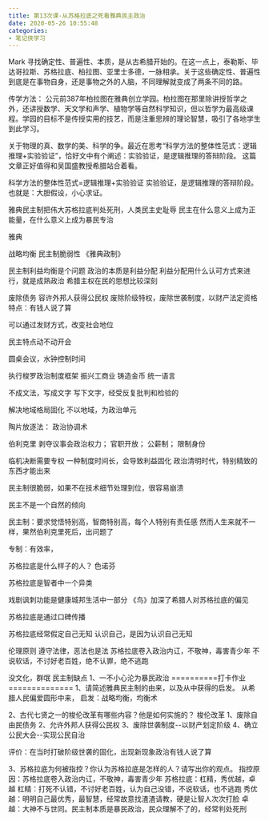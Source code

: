 ```yaml
---
title: 第13次课-从苏格拉底之死看雅典民主政治
date: 2020-05-26 10:55:48
categories:
- 笔记侠学习
---
```


Mark
寻找确定性、普遍性、本质，是从古希腊开始的。在这一点上，泰勒斯、毕达哥拉斯、苏格拉底、柏拉图、亚里士多德，一脉相承。关于这些确定性、普遍性到底是在事物自身，还是事物之外的人脑，不同理解就变成了两条不同的路。

传学方法：
公元前387年柏拉图在雅典创立学园。柏拉图在那里除讲授哲学之外，还讲授数学、天文学和声学、植物学等自然科学知识，但以哲学为最高级课程。学园的目标不是传授实用的技艺，而是注重思辨的理论智慧，吸引了各地学生到此学习。

关于物理的真、数学的美、科学的争。最近在思考“科学方法的整体性范式：逻辑推理+实验验证”，恰好文中有个阐述：实验验证，是逻辑推理的答辩阶段。
这篇文章正好值得和吴国盛教授希腊站合着看。

科学方法的整体性范式=逻辑推理+实验验证
实验验证，是逻辑推理的答辩阶段。
也就是：大胆假设，小心求证。


雅典民主制把伟大苏格拉底判处死刑，人类民主史耻辱
民主在什么意义上成为正能量，在什么意义上成为暴民专治

雅典

战略均衡
民主制脆弱性
《雅典政制》

民主制利益均衡是个问题
政治的本质是利益分配
利益分配用什么认可方式来进行，就是成熟政治
希腊主权在民的思想比较深刻


废除债务
容许外邦人获得公民权
废除阶级特权，废除世袭制度，以财产法定资格
特点：有钱人说了算

可以通过发财方式，改变社会地位

民主特点动不动开会

圆桌会议，水钟控制时间

执行梭罗政治制度框架
振兴工商业
铸造金币
统一语言

不成文法，写成文字
写下文字，经受反复批判和检验的


解决地域格局固化
不以地域，为政治单元

陶片放逐法：
政治协调术

伯利克里
剥夺议事会政治权力；
官职开放；
公薪制；
限制身份


临机决断需要专权
一种制度时间长，会导致利益固化
政治清明时代，特别精致的东西才能出来

民主制很脆弱，如果不在技术细节处理到位，很容易崩溃

民主不是一个自然的倾向

民主制：要求觉悟特别高，智商特别高，每个人特别有责任感
然而人生来就不一样，果然伯利克里死后，出问题了

专制：有效率，

苏格拉底是什么样子的人？
色诺芬

苏格拉底是智者中一个异类

戏剧讽刺功能是健康城邦生活中一部分
《鸟》加深了希腊人对苏格拉底的偏见

苏格拉底是通过口碑传播

苏格拉底经常假定自己无知
认识自己，是因为认识自己无知

伦理原则
遵守法律，恶法也是法
苏格拉底卷入政治内讧，不敬神，毒害青少年
不说软话，不讨好老百姓，绝不认罪，绝不逃跑



没文化，群氓
民主制缺点
1、一不小心沦为暴民政治
==========打卡作业==============
1、请简述雅典民主制的由来，以及从中获得的启发。
从希腊人民偏爱圆形中来，
启发：战略均衡，均衡术

2、古代七贤之一的梭伦改革有哪些内容？他是如何实施的？
梭伦改革
1、废除自由民债务
2、允许外邦人获得公民权
3、废除世袭制度--以财产划定阶级
4、确立公民大会--实现公民自治

评价：在当时打破阶级世袭的固化，出现新现象政治有钱人说了算

3、苏格拉底为何被指控？你认为苏格拉底是怎样的人？请写出你的观点。
指控原因：苏格拉底卷入政治内讧，不敬神，毒害青少年
苏格拉底：杠精，秀优越，卓越
杠精：打死不认错，不讨好老百姓，认为自己没错，不说软话，也不逃跑
秀优越：明明自己最优秀，最智慧，经常故意找渣渣请教，硬是让智人次次打脸
卓越：大神不与世同。民主制本质是暴民政治，民众理解不了的，经常判处死刑
